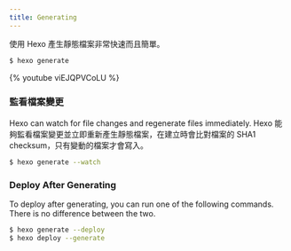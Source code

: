```yaml
---
title: Generating
---
```


使用 Hexo 產生靜態檔案非常快速而且簡單。

```bash
$ hexo generate
```

{% youtube viEJQPVCoLU %}

### 監看檔案變更

Hexo can watch for file changes and regenerate files immediately. Hexo 能夠監看檔案變更並立即重新產生靜態檔案，在建立時會比對檔案的 SHA1 checksum，只有變動的檔案才會寫入。

```bash
$ hexo generate --watch
```

### Deploy After Generating

To deploy after generating, you can run one of the following commands. There is no difference between the two.

```bash
$ hexo generate --deploy
$ hexo deploy --generate
```
